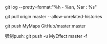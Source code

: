git log --pretty=format:"%h - %an, %ar : %s"

git pull origin master --allow-unrelated-histories

git push MyMaps GitHub/master:master

强制push:
git push -u MyEffect master -f

